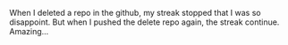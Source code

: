 When I deleted a repo in the github, my streak stopped that I was so disappoint. But when I pushed the delete repo again, the streak continue. Amazing...
